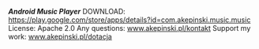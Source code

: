  ***Android Music Player*** 
DOWNLOAD: https://play.google.com/store/apps/details?id=com.akepinski.music.music
License: Apache 2.0
Any questions: www.akepinski.pl/kontakt
Support my work: www.akepinski.pl/dotacja


